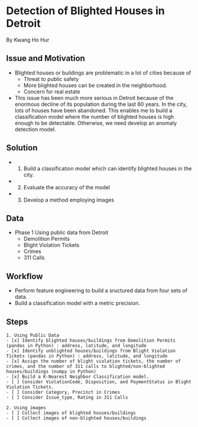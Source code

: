 # Detection of Blighted Houses in Detroit
By Kwang Ho Hur

## Issue and Motivation
* Blighted houses or buildings are problematic in a lot of cities because of
	- Threat to public safety
	- More blighted houses can be created in the neighborhood. 
	- Concern for real estate
* This issue has been much more serious in Detroit because of the enormous decline of its population during the last 60 years. In the city, lots of houses have been abandoned. This enables me to build a classification model where the number of blighted houses is high enough to be detectable. Otherwise, we need develop an anomaly detection model. 

## Solution
- 1. Build a classification model which can identify blighted houses in the city.
- 2. Evaluate the accuracy of the model 
- 3. Develop a method employing images 

## Data
* Phase 1
  Using public data from Detroit
	- Demolition Permits
	- Blight Violation Tickets
	- Crimes
	- 311 Calls

## Workflow
* Perform feature engineering to build a sructured data from four sets of data.
* Build a classification model with a metric precision.

## Steps
	1. Using Public Data
	- [x] Identify blighted houses/buildings from Demolition Permits (pandas in Python) : address, latitude, and longitude
	- [x] Identify unblighted houses/buildings from Blight Violation Tickets (pandas in Python) : address, latitude, and longitude
	- [x] Assign the number of blight violation tickets, the number of crimes, and the number of 311 calls to blighted/non-blighted houses/buildings (numpy in Python)
	- [x] Build a K-Nearest Neighbor Classification model.
	- [ ] Consider ViolationCode, Disposition, and PaymentStatus in Blight Violation Tickets.
	- [ ] Consider Category, Precinct in Crimes
	- [ ] Consider Issue_type, Rating in 311 Calls

	2. Using images
	- [ ] Collect images of blighted houses/buildings
	- [ ] Collect images of non-blighted houses/buildings